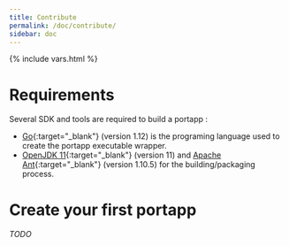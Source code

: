 ```yaml
---
title: Contribute
permalink: /doc/contribute/
sidebar: doc
---
```

{% include vars.html %}

# Requirements

Several SDK and tools are required to build a portapp :

* [Go](https://golang.org){:target="_blank"} (version 1.12) is the programing language used to create the portapp executable wrapper.
* [OpenJDK 11](https://jdk.java.net/11/){:target="_blank"} (version 11) and [Apache Ant](https://ant.apache.org/){:target="_blank"} (version 1.10.5) for the building/packaging process. 

# Create your first portapp

_TODO_